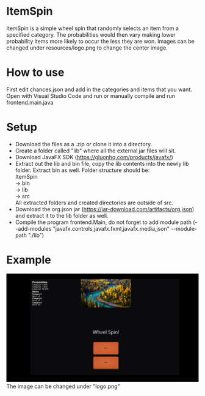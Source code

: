 # ItemSpin
ItemSpin is a simple wheel spin that randomly selects an item from a specified
category. The probabilities would then vary making lower probability items
more likely to occur the less they are won.
Images can be changed under resources/logo.png to change the center image.
# How to use
First edit chances.json and add in the categories and items that you want.
Open with Visual Studio Code and run or manually compile and run frontend.main.java

# Setup
- Download the files as a .zip or clone it into a directory.
- Create a folder called "lib" where all the external jar files will sit.
- Download JavaFX SDK (https://gluonhq.com/products/javafx/)
- Extract out the lib and bin file, copy the lib contents into the newly
lib folder. Extract bin as well.
Folder structure should be: <br>
ItemSpin <br>
    -> bin <br>
    -> lib <br>
    -> src <br>
All extracted folders and created directories are outside of src.
- Download the org.json jar (https://jar-download.com/artifacts/org.json) and 
extract it to the lib folder as well.
- Compile the program frontend.Main, do not forget to add module path
(--add-modules "javafx.controls,javafx.fxml,javafx.media,json" --module-path "./lib")

# Example
![Example GIF](https://github.com/Office-Stapler/ItemSpin/blob/main/example.gif)
The image can be changed under "logo.png"
